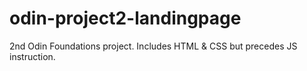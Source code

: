# odin-project2-landingpage
2nd Odin Foundations project. Includes HTML &amp; CSS but precedes JS instruction.
